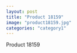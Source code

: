 ```yaml
---
layout: post
title: "Product 18159"
image: "product18159.jpg"
categories: "category1"
---
```

Product 18159
